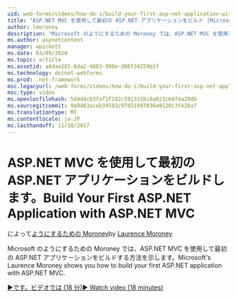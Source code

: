 ```yaml
---
uid: web-forms/videos/how-do-i/build-your-first-asp-net-application-with-asp-net-mvc
title: "ASP.NET MVC を使用して最初の ASP.NET アプリケーションをビルド |Microsoft ドキュメント"
author: lmoroney
description: "Microsoft のようにするための Moroney では、ASP.NET MVC を使用して最初の ASP.NET アプリケーションをビルドする方法を示します。"
ms.author: aspnetcontent
manager: wpickett
ms.date: 03/09/2010
ms.topic: article
ms.assetid: a4daa181-8da2-4883-998e-d08f34259b1f
ms.technology: dotnet-webforms
ms.prod: .net-framework
msc.legacyurl: /web-forms/videos/how-do-i/build-your-first-asp-net-application-with-asp-net-mvc
msc.type: video
ms.openlocfilehash: 5d4d4cb3faf1f282c591331bc8a823c64f4a29db
ms.sourcegitcommit: 9a9483aceb34591c97451997036a9120c3fe2baf
ms.translationtype: MT
ms.contentlocale: ja-JP
ms.lasthandoff: 11/10/2017
---
```

<a name="build-your-first-aspnet-application-with-aspnet-mvc"></a><span data-ttu-id="3da22-103">ASP.NET MVC を使用して最初の ASP.NET アプリケーションをビルドします。</span><span class="sxs-lookup"><span data-stu-id="3da22-103">Build Your First ASP.NET Application with ASP.NET MVC</span></span>
====================
<span data-ttu-id="3da22-104">によって[ようにするための Moroney](https://github.com/lmoroney)</span><span class="sxs-lookup"><span data-stu-id="3da22-104">by [Laurence Moroney](https://github.com/lmoroney)</span></span>

<span data-ttu-id="3da22-105">Microsoft のようにするための Moroney では、ASP.NET MVC を使用して最初の ASP.NET アプリケーションをビルドする方法を示します。</span><span class="sxs-lookup"><span data-stu-id="3da22-105">Microsoft's Laurence Moroney shows you how to build your first ASP.NET application with ASP.NET MVC.</span></span>

[<span data-ttu-id="3da22-106">&#9654;です。ビデオでは (18 分)</span><span class="sxs-lookup"><span data-stu-id="3da22-106">&#9654; Watch video (18 minutes)</span></span>](https://channel9.msdn.com/Blogs/ASP-NET-Site-Videos/build-your-first-asp-net-application-with-asp-net-mvc)
